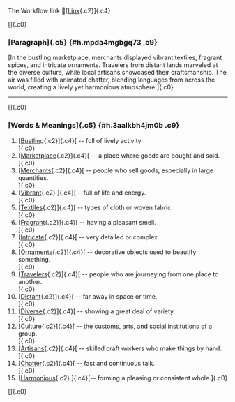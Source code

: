 The Workflow link
👏[[Link](https://www.google.com/url?q=http://www.google.com&sa=D&source=editors&ust=1757827466605219&usg=AOvVaw1yzKOFLFbJaejlMOdKPEGe){.c2}]{.c4}

[]{.c0}

### [Paragraph]{.c5} {#h.mpda4mgbgq73 .c9}

[In the bustling marketplace, merchants displayed vibrant textiles,
fragrant spices, and intricate ornaments. Travelers from distant lands
marveled at the diverse culture, while local artisans showcased their
craftsmanship. The air was filled with animated chatter, blending
languages from across the world, creating a lively yet harmonious
atmosphere.]{.c0}

------------------------------------------------------------------------

[]{.c0}

### [Words & Meanings]{.c5} {#h.3aalkbh4jm0b .c9}

1.  [[Bustling](https://www.google.com/url?q=http://www.google.com&sa=D&source=editors&ust=1757827466606969&usg=AOvVaw0QTNEkQ9m1hUwW19HTproK){.c2}]{.c4}[ --
    full of lively activity.\
    ]{.c0}
2.  [[Marketplace](https://www.google.com/url?q=http://www.google.com&sa=D&source=editors&ust=1757827466607202&usg=AOvVaw3jf9hM8f3BLX9JhGvGYati){.c2}]{.c4}[ --
    a place where goods are bought and sold.\
    ]{.c0}
3.  [[Merchants](https://www.google.com/url?q=http://www.google.com&sa=D&source=editors&ust=1757827466607483&usg=AOvVaw20ZPEA4RlMGd1uG2wvSwbw){.c2}]{.c4}[ --
    people who sell goods, especially in large quantities.\
    ]{.c0}
4.  [[Vibrant](https://www.google.com/url?q=http://www.google.com&sa=D&source=editors&ust=1757827466607735&usg=AOvVaw2Di2OoJ6H_nxfNBDbrcs1j){.c2}
    ]{.c4}[-- full of life and energy.\
    ]{.c0}
5.  [[Textiles](https://www.google.com/url?q=http://www.google.com&sa=D&source=editors&ust=1757827466607996&usg=AOvVaw39058pnMOCi_GsDtL_dCl8){.c2}]{.c4}[ --
    types of cloth or woven fabric.\
    ]{.c0}
6.  [[Fragrant](https://www.google.com/url?q=http://www.google.com&sa=D&source=editors&ust=1757827466608251&usg=AOvVaw24WkITC4-FyOipZvGhL1cP){.c2}]{.c4}[ --
    having a pleasant smell.\
    ]{.c0}
7.  [[Intricate](https://www.google.com/url?q=http://www.google.com&sa=D&source=editors&ust=1757827466608469&usg=AOvVaw2J5lLOC9PLgxroZrTTvfM1){.c2}]{.c4}[ --
    very detailed or complex.\
    ]{.c0}
8.  [[Ornaments](https://www.google.com/url?q=http://www.google.com&sa=D&source=editors&ust=1757827466608647&usg=AOvVaw0vA3HuvHpKR2y0qb6lbmwv){.c2}]{.c4}[ --
    decorative objects used to beautify something.\
    ]{.c0}
9.  [[Travelers](https://www.google.com/url?q=http://www.google.com&sa=D&source=editors&ust=1757827466608855&usg=AOvVaw0oSaGWdw0ifNXi2NvIj2Dk){.c2}]{.c4}[ --
    people who are journeying from one place to another.\
    ]{.c0}
10. [[Distant](https://www.google.com/url?q=http://www.google.com&sa=D&source=editors&ust=1757827466609102&usg=AOvVaw2v3gZWJads7Mh-jhms_KOV){.c2}]{.c4}[ --
    far away in space or time.\
    ]{.c0}
11. [[Diverse](https://www.google.com/url?q=http://www.google.com&sa=D&source=editors&ust=1757827466609283&usg=AOvVaw2By_mgXHPuUn3zmruVlWBv){.c2}]{.c4}[ --
    showing a great deal of variety.\
    ]{.c0}
12. [[Culture](https://www.google.com/url?q=http://www.google.com&sa=D&source=editors&ust=1757827466609459&usg=AOvVaw2lHuIdUteuC8aWOvyJ1aSU){.c2}]{.c4}[ --
    the customs, arts, and social institutions of a group.\
    ]{.c0}
13. [[Artisans](https://www.google.com/url?q=http://www.google.com&sa=D&source=editors&ust=1757827466609670&usg=AOvVaw2-pfwxZ9Z4ZpK7I0tDNdS_){.c2}]{.c4}[ --
    skilled craft workers who make things by hand.\
    ]{.c0}
14. [[Chatter](https://www.google.com/url?q=http://www.google.com&sa=D&source=editors&ust=1757827466609879&usg=AOvVaw3SOrfLhtRelRDHymtE2Rrt){.c2}]{.c4}[ --
    fast and continuous talk.\
    ]{.c0}
15. [[Harmonious](https://www.google.com/url?q=http://www.google.com&sa=D&source=editors&ust=1757827466610048&usg=AOvVaw1xvxdS7Gi3dv81ZhFYy4eO){.c2}
    ]{.c4}[-- forming a pleasing or consistent whole.]{.c0}

[]{.c0}
